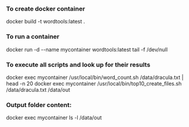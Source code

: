 ### To create docker container

docker build -t wordtools:latest .

### To run a container 

docker run -d --name mycontainer wordtools:latest tail -f /dev/null

### To execute all scripts and look up for their results 
docker exec mycontainer /usr/local/bin/word_count.sh /data/dracula.txt | head -n 20
docker exec mycontainer /usr/local/bin/top10_create_files.sh /data/dracula.txt /data/out

### Output folder content: 

docker exec mycontainer ls -l  /data/out
